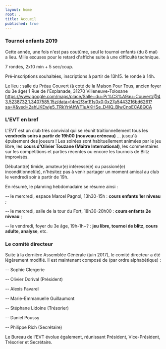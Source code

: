 ```yaml
---
layout: home
root: .
title: Accueil
published: true
---
```

### Tournoi enfants 2019 ###

Cette année, une fois n'est pas coutûme, seul le tournoi enfants (du 8 mai) a lieu. 
Mille excuses pour le retard d'affiche suite à une difficulté technique.

7 rondes, 2x10 min + 5 sec/coup.

Pré-inscriptions souhaitées, inscriptions à partir de 13h15. 1e ronde à 14h.

Le lieu : salle du Préau Couvert (à coté de la Maison Pour Tous, ancien foyer du 3e âge)
1 Rue de l'Esplanade, 31270 Villeneuve-Tolosane
https://www.google.com/maps/place/Salle+du+Pr%C3%A9au+Couvert/@43.5238732,1.3407585,15z/data=!4m2!3m1!1s0x0:0x27a5443216bd6261?sa=X&ved=2ahUKEwje5_TRkYriAhWF1uAKHSe_D4IQ_BIwCnoECA8QCA


### L'EVT en bref ###

L'EVT est un club très convivial qui se réunit traitionnellement tous les **vendredis soirs à partir de 19h00 (nouveau créneau)** ... jusqu'à épuisement des joueurs ! Les soirées sont habituellement animées par le jeu libre, les **cours d'Olivier Touzane (Maître International)**, les commentaires sur les compétitions et parties récentes ou encore les tournois de Blitz improvisés.

Débutant(e) timide, amateur(e) intéressé(e) ou passioné(e) inconditionnel(le), n'hésitez pas à venir partager un moment amical au club le vendredi soir à partir de 19h.

En résumé, le planning hebdomadaire se résume ainsi :

-- le mercredi, espace Marcel Pagnol, 13h30-15h : **cours enfants 1er niveau** ;

-- le mercredi, salle de la tour du Fort, 18h30-20h00 : **cours enfants 2e niveau** ;

-- le vendredi, foyer du 3e âge, 19h-1h+? : **jeu libre, tournoi de blitz, cours adulte, analyse**, etc.


### Le comité directeur ###

Suite à la dernière Assemblée Générale (juin 2017), le comité directeur a été légèrement modifié. Il est maintenant composé de (par ordre alphabétique) :

-- Sophie Clergerie

-- Olivier Dorival (Président)

-- Alexis Favarel

-- Marie-Emmanuelle Guillaumont

-- Stéphane Lidoine (Trésorier)

-- Daniel Poussy

-- Philippe Rich (Secrétaire)

Le Bureau de l'EVT évolue également, réunissant Président, Vice-Président, Trésorier et Secrétaire.
